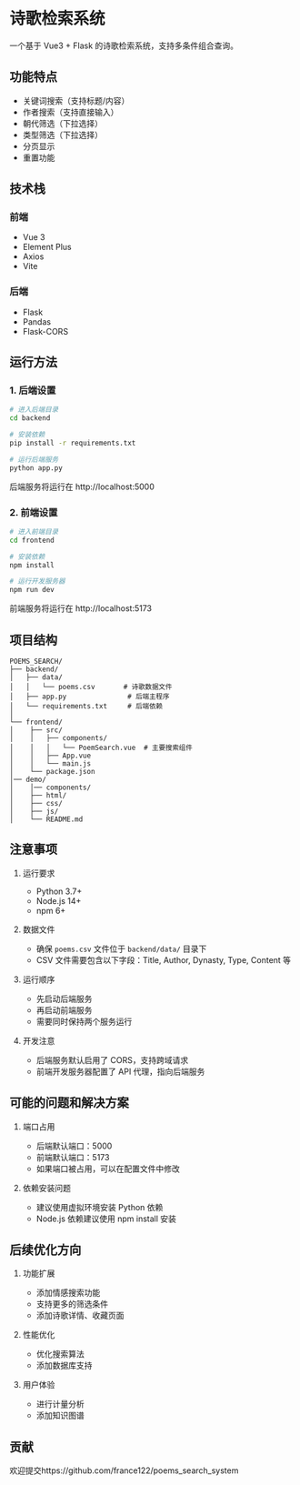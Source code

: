 # 诗歌检索系统

一个基于 Vue3 + Flask 的诗歌检索系统，支持多条件组合查询。

## 功能特点

- 关键词搜索（支持标题/内容）
- 作者搜索（支持直接输入）
- 朝代筛选（下拉选择）
- 类型筛选（下拉选择）
- 分页显示
- 重置功能

## 技术栈

### 前端
- Vue 3
- Element Plus
- Axios
- Vite

### 后端
- Flask
- Pandas
- Flask-CORS

## 运行方法

### 1. 后端设置
```bash
# 进入后端目录
cd backend

# 安装依赖
pip install -r requirements.txt

# 运行后端服务
python app.py
```

后端服务将运行在 http://localhost:5000

### 2. 前端设置
```bash
# 进入前端目录
cd frontend

# 安装依赖
npm install

# 运行开发服务器
npm run dev
```

前端服务将运行在 http://localhost:5173

## 项目结构

```
POEMS_SEARCH/
├── backend/
│   ├── data/
│   │   └── poems.csv       # 诗歌数据文件
│   ├── app.py               # 后端主程序
│   └── requirements.txt     # 后端依赖
│
└── frontend/
│    ├── src/
│    │   ├── components/
│    │   │   └── PoemSearch.vue  # 主要搜索组件
│    │   ├── App.vue
│    │   └── main.js
│    └── package.json
│── demo/
│    │── components/
│    ├── html/
│    ├── css/
│    ├── js/
│    └── README.md
```

## 注意事项

1. 运行要求
   - Python 3.7+
   - Node.js 14+
   - npm 6+

2. 数据文件
   - 确保 `poems.csv` 文件位于 `backend/data/` 目录下
   - CSV 文件需要包含以下字段：Title, Author, Dynasty, Type, Content 等

3. 运行顺序
   - 先启动后端服务
   - 再启动前端服务
   - 需要同时保持两个服务运行

4. 开发注意
   - 后端服务默认启用了 CORS，支持跨域请求
   - 前端开发服务器配置了 API 代理，指向后端服务

## 可能的问题和解决方案

1. 端口占用
   - 后端默认端口：5000
   - 前端默认端口：5173
   - 如果端口被占用，可以在配置文件中修改

2. 依赖安装问题
   - 建议使用虚拟环境安装 Python 依赖
   - Node.js 依赖建议使用 npm install 安装

## 后续优化方向

1. 功能扩展
   - 添加情感搜索功能
   - 支持更多的筛选条件
   - 添加诗歌详情、收藏页面

2. 性能优化
   - 优化搜索算法
   - 添加数据库支持

3. 用户体验
   - 进行计量分析
   - 添加知识图谱

## 贡献
欢迎提交https://github.com/france122/poems_search_system
